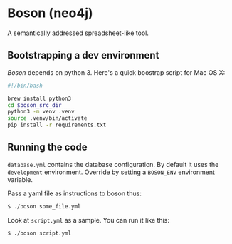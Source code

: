 # Boson (neo4j)
A semantically addressed spreadsheet-like tool.

## Bootstrapping a dev environment
*Boson* depends on python 3. Here's a quick boostrap script for Mac OS X:

```bash
#!/bin/bash

brew install python3
cd $boson_src_dir
python3 -m venv .venv
source .venv/bin/activate
pip install -r requirements.txt 
```

## Running the code
`database.yml` contains the database configuration. By default it uses the `development` 
environment. Override by setting a `BOSON_ENV` environment variable. 

Pass a yaml file as instructions to boson thus:

```bash
$ ./boson some_file.yml
```

Look at `script.yml` as a sample. You can run it like this:

```bash
$ ./boson script.yml
```

